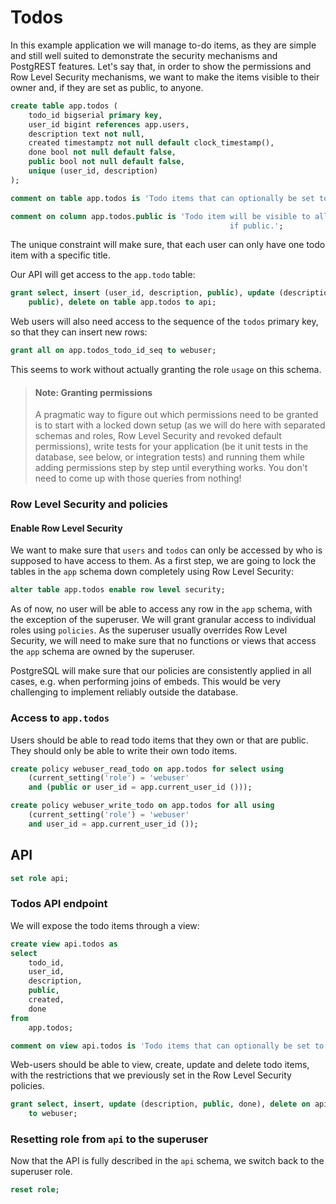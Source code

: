 # Todos

In this example application we will manage to-do items, as they are simple and
still well suited to demonstrate the security mechanisms and PostgREST
features. Let's say that, in order to show the permissions and Row Level
Security mechanisms, we want to make the items visible to their owner and, if
they are set as public, to anyone.

```sql
create table app.todos (
    todo_id bigserial primary key,
    user_id bigint references app.users,
    description text not null,
    created timestamptz not null default clock_timestamp(),
    done bool not null default false,
    public bool not null default false,
    unique (user_id, description)
);

comment on table app.todos is 'Todo items that can optionally be set to public.';

comment on column app.todos.public is 'Todo item will be visible to all users
                                                 if public.';

```

The unique constraint will make sure, that each user can only have one todo item
with a specific title.

Our API will get access to the `app.todo` table:

```sql
grant select, insert (user_id, description, public), update (description, done,
    public), delete on table app.todos to api;

```

Web users will also need access to the sequence of the `todos` primary key,
so that they can insert new rows:

```sql
grant all on app.todos_todo_id_seq to webuser;

```

This seems to work without actually granting the role `usage` on this schema.

> #### Note: Granting permissions
>
> A pragmatic way to figure out which permissions need to be granted is to
> start with a locked down setup (as we will do here with separated schemas and
> roles, Row Level Security and revoked default permissions), write tests for
> your application (be it unit tests in the database, see below, or integration
> tests) and running them while adding permissions step by step until
> everything works. You don't need to come up with those queries from nothing!

### Row Level Security and policies

#### Enable Row Level Security

We want to make sure that `users` and `todos` can only be accessed by who
is supposed to have access to them. As a first step, we are going to lock the
tables in the `app` schema down completely using Row Level Security:

```sql
alter table app.todos enable row level security;

```

As of now, no user will be able to access any row in the `app` schema, with
the exception of the superuser. We will grant granular access to individual
roles using `policies`. As the superuser usually overrides Row Level Security,
we will need to make sure that no functions or views that access the `app`
schema are owned by the superuser.

PostgreSQL will make sure that our policies are consistently applied in all
cases, e.g. when performing joins of embeds. This would be very challenging to
implement reliably outside the database.

### Access to `app.todos`

Users should be able to read todo items that they own or that are public.
They should only be able to write their own todo items.

```sql
create policy webuser_read_todo on app.todos for select using
    (current_setting('role') = 'webuser'
    and (public or user_id = app.current_user_id ()));

create policy webuser_write_todo on app.todos for all using
    (current_setting('role') = 'webuser'
    and user_id = app.current_user_id ());

```

## API

```sql
set role api;

```

### Todos API endpoint

We will expose the todo items through a view:

```sql
create view api.todos as
select
    todo_id,
    user_id,
    description,
    public,
    created,
    done
from
    app.todos;

comment on view api.todos is 'Todo items that can optionally be set to be public.';

```

Web-users should be able to view, create, update and delete todo items, with the
restrictions that we previously set in the Row Level Security policies.

```sql
grant select, insert, update (description, public, done), delete on api.todos
    to webuser;

```

### Resetting role from `api` to the superuser

Now that the API is fully described in the `api` schema, we switch back to the
superuser role.

```sql
reset role;

```
